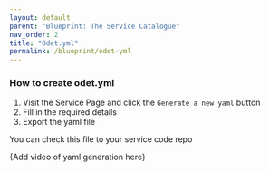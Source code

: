 ```yaml
---
layout: default
parent: "Blueprint: The Service Catalogue"
nav_order: 2
title: "Odet.yml"
permalink: /blueprint/odet-yml
---
```


### How to create odet.yml

1. Visit the Service Page and click the `Generate a new yaml` button
2. Fill in the required details
3. Export the yaml file

You can check this file to your service code repo

{Add video of yaml generation here}

